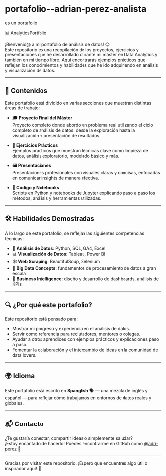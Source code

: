 # portafolio--adrian-perez-analista
es un portafolio 

📊 AnalyticsPortfolio

¡Bienvenid@ a mi portafolio de análisis de datos! 😊  
Este repositorio es una recopilación de los proyectos, ejercicios y presentaciones que he desarrollado durante mi máster en Data Analytics y también en mi tiempo libre. Aquí encontrarás ejemplos prácticos que reflejan los conocimientos y habilidades que he ido adquiriendo en análisis y visualización de datos.  

---

## 📁 Contenidos

Este portafolio está dividido en varias secciones que muestran distintas áreas de trabajo:

- **🎓 Proyecto Final del Máster**  
  Proyecto completo donde abordo un problema real utilizando el ciclo completo de análisis de datos: desde la exploración hasta la visualización y presentación de resultados.

- **🧪 Ejercicios Prácticos**  
  Ejemplos prácticos que muestran técnicas clave como limpieza de datos, análisis exploratorio, modelado básico y más.

- **🖼️ Presentaciones**  
  Presentaciones profesionales con visuales claras y concisas, enfocadas en comunicar insights de manera efectiva.

- **📓 Código y Notebooks**  
  Scripts en Python y notebooks de Jupyter explicando paso a paso los métodos, análisis y herramientas utilizadas.

---

## 🛠 Habilidades Demostradas

A lo largo de este portafolio, se reflejan las siguientes competencias técnicas:

- 🔹 **Análisis de Datos**: Python, SQL, GA4, Excel  
- 📊 **Visualización de Datos**: Tableau, Power BI  
- 🕸️ **Web Scraping**: BeautifulSoup, Selenium  
- 💾 **Big Data Concepts**: fundamentos de procesamiento de datos a gran escala  
- 💼 **Business Intelligence**: diseño y desarrollo de dashboards, análisis de KPIs

---

## 🔍 ¿Por qué este portafolio?

Este repositorio está pensado para:

- Mostrar mi progreso y experiencia en el análisis de datos.
- Servir como referencia para reclutadores, mentores o colegas.
- Ayudar a otros aprendices con ejemplos prácticos y explicaciones paso a paso.
- Fomentar la colaboración y el intercambio de ideas en la comunidad de data lovers.

---

## 🌍 Idioma

Este portafolio está escrito en **Spanglish** 🗣️ — una mezcla de inglés y español — para reflejar cómo trabajamos en entornos de datos reales y globales.

---

## 📬 Contacto

¿Te gustaría conectar, compartir ideas o simplemente saludar?  
¡Estoy encantado de hacerlo! Puedes encontrarme en GitHub como [@adri-perez](https://github.com/adri-perez) 🤝

---

Gracias por visitar este repositorio. ¡Espero que encuentres algo útil o inspirador aquí! 🚀
